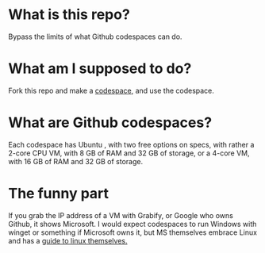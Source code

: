 # What is this repo?
Bypass the limits of what Github codespaces can do.
# What am I supposed to do?
Fork this repo and make a [codespace](https://github.com/codespaces), and use the codespace.
# What are Github codespaces?
Each codespace has Ubuntu , with two free options on specs, with rather a 2-core CPU VM, with 8 GB of RAM and 32 GB of storage, or a 4-core VM, with 16 GB of RAM and 32 GB of storage.
# The funny part
If you grab the IP address of a VM with Grabify, or Google who owns Github, it shows Microsoft. I would expect codespaces to run Windows with winget or something if Microsoft owns it, but MS themselves embrace Linux and has a [guide to linux themselves.](https://learn.microsoft.com/en-us/training/paths/shell/)
